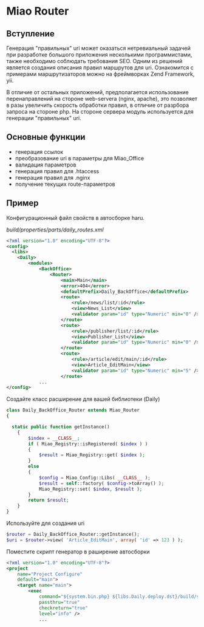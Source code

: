 # Miao Router
## Вступление
Генерация "правильных" uri может оказаться нетревиальный задачей при разработке большого 
приложения несколькими программистами, также необходимо соблюдать требования SEO. Одним из решений является 
создания описания правил маршрутов для uri. Ознакомится с примерами маршрутизаторов можно на 
фреймворках Zend Framework, yii.

В отличие от остальных приложений, предполагается использование перенаправлений на стороне web-servera (nginx, apache), 
это позволяет в разы увеличить скорость обработки правил, в отличие от разрбора запроса на стороне php. На стороне 
сервера модуль используется для генерации "правильных" uri.

## Основные функции
* генерация ссылок
* преобразование uri в параметры для Miao_Office
* валидация параметров
* генерация правил для .htaccess
* генерация правил для .nginx
* получение текущих route-параметров

## Пример

Конфигурационный файл свойств в автосборке haru.

*build/properties/parts/daily_routes.xml*

```xml
<?xml version="1.0" encoding="UTF-8"?>
<config>
  <libs>
	<Daily>
		<modules>
			<BackOffice>
				<Router>
					<main>Main</main>
					<error>404</error>
					<defaultPrefix>Daily_BackOffice</defaultPrefix>
					<route>
						<rule>/news/list/:id</rule>
						<view>News_List</view>
						<validator param="id" type="Numeric" min="0" />
					</route>
					<route>
						<rule>/publisher/list/:id</rule>
						<view>Publisher_List</view>
						<validator param="id" type="Numeric" min="0" />
					</route>
					<route>
						<rule>/article/edit/main/:id</rule>
						<view>Article_EditMain</view>
						<validator param="id" type="Numeric" min="5" />
					</route>
            ...
</config>
```

Создайте класс расширение для вашей библиотеки (Daily)
```php
class Daily_BackOffice_Router extends Miao_Router
{

  static public function getInstance()
	{
		$index = __CLASS__;
		if ( Miao_Registry::isRegistered( $index ) )
		{
			$result = Miao_Registry::get( $index );
		}
		else
		{
			$config = Miao_Config::Libs( __CLASS__ );
			$result = self::factory( $config->toArray() );
			Miao_Registry::set( $index, $result );
		}
		return $result;
	}
}
```

Используйте для создания uri
```php
$router = Daily_BackOffice_Router::getInstance();
$uri = $router->view( 'Article_EditMain', array( 'id' => 123 ) );
```

Поместите скрипт генератор в раширение автосборки
```xml
<?xml version="1.0" encoding="UTF-8"?>
<project
    name="Project Configure"
    default="main">
    <target name="main">            
        <exec
            command="${system.bin.php} ${libs.Daily.deploy.dst}/build/scripts/rewrites.php"
            passthru="true"
            checkreturn="true"
            level="info" />
            ...
```
